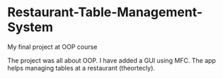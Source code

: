 # Restaurant-Table-Management-System
My final project at OOP course

The project was all about OOP. I have added a GUI using MFC.
The app helps managing tables at a restaurant (theortecly).
